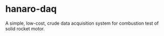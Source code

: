 # hanaro-daq
A simple, low-cost, crude data acquisition system for combustion test of solid rocket motor.
